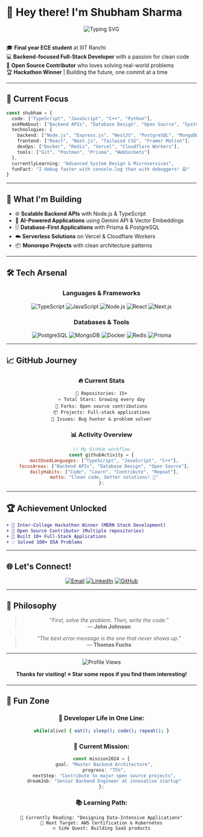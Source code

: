# 👋 Hey there! I'm Shubham Sharma

<div align="center">
  <img src="https://readme-typing-svg.herokuapp.com?font=Fira+Code&size=22&duration=3000&pause=1000&color=36BCF7&center=true&vCenter=true&width=600&lines=Full-Stack+Developer+%7C+Backend+Enthusiast;Open+Source+Contributor+%7C+Problem+Solver;Building+Scalable+Web+Applications" alt="Typing SVG" />
</div>

<br/>

🎓 **Final year ECE student** at IIIT Ranchi  
💻 **Backend-focused Full-Stack Developer** with a passion for clean code  
🚀 **Open Source Contributor** who loves solving real-world problems  
🏆 **Hackathon Winner** | Building the future, one commit at a time

---

## 🎯 Current Focus

```typescript
const shubham = {
  code: ["TypeScript", "JavaScript", "C++", "Python"],
  askMeAbout: ["Backend APIs", "Database Design", "Open Source", "System Architecture"],
  technologies: {
    backend: ["Node.js", "Express.js", "NestJS", "PostgreSQL", "MongoDB"],
    frontend: ["React", "Next.js", "Tailwind CSS", "Framer Motion"],
    devOps: ["Docker", "Redis", "Vercel", "Cloudflare Workers"],
    tools: ["Git", "Postman", "Prisma", "WebSockets"]
  },
  currentlyLearning: "Advanced System Design & Microservices",
  funFact: "I debug faster with console.log than with debuggers! 😄"
}
```

---

## 🚀 What I'm Building

- 🌐 **Scalable Backend APIs** with Node.js & TypeScript
- 🤖 **AI-Powered Applications** using Gemini API & Vector Embeddings  
- 🗄️ **Database-First Applications** with Prisma & PostgreSQL
- ☁️ **Serverless Solutions** on Vercel & Cloudflare Workers
- 📦 **Monorepo Projects** with clean architecture patterns

---

## 🛠️ Tech Arsenal

<div align="center">

### Languages & Frameworks
![TypeScript](https://img.shields.io/badge/TypeScript-007ACC?style=for-the-badge&logo=typescript&logoColor=white)
![JavaScript](https://img.shields.io/badge/JavaScript-F7DF1E?style=for-the-badge&logo=javascript&logoColor=black)
![Node.js](https://img.shields.io/badge/Node.js-43853D?style=for-the-badge&logo=node.js&logoColor=white)
![React](https://img.shields.io/badge/React-20232A?style=for-the-badge&logo=react&logoColor=61DAFB)
![Next.js](https://img.shields.io/badge/Next.js-000000?style=for-the-badge&logo=next.js&logoColor=white)

### Databases & Tools
![PostgreSQL](https://img.shields.io/badge/PostgreSQL-316192?style=for-the-badge&logo=postgresql&logoColor=white)
![MongoDB](https://img.shields.io/badge/MongoDB-4EA94B?style=for-the-badge&logo=mongodb&logoColor=white)
![Docker](https://img.shields.io/badge/Docker-2496ED?style=for-the-badge&logo=docker&logoColor=white)
![Redis](https://img.shields.io/badge/Redis-DC382D?style=for-the-badge&logo=redis&logoColor=white)
![Prisma](https://img.shields.io/badge/Prisma-3982CE?style=for-the-badge&logo=Prisma&logoColor=white)

</div>

---

## 📈 GitHub Journey

<div align="center">
  
### 🔥 Current Stats
```
🎯 Repositories: 15+
⭐ Total Stars: Growing every day
🍴 Forks: Open source contributions
📦 Projects: Full-stack applications
🐛 Issues: Bug hunter & problem solver
```

### 📊 Activity Overview
```javascript
// My GitHub workflow
const githubActivity = {
  mostUsedLanguages: ["TypeScript", "JavaScript", "C++"],
  focusAreas: ["Backend APIs", "Database Design", "Open Source"],
  dailyHabits: ["Code", "Learn", "Contribute", "Repeat"],
  motto: "Clean code, better solutions! 💫"
};
```

</div>

---

## 🏆 Achievement Unlocked

```diff
+ 🥇 Inter-College Hackathon Winner (MERN Stack Development)
+ 🌟 Open Source Contributor (Multiple repositories)
+ 🚀 Built 10+ Full-Stack Applications
+ 💡 Solved 100+ DSA Problems
```

---

## 🌐 Let's Connect!

<div align="center">

[![Email](https://img.shields.io/badge/Email-D14836?style=for-the-badge&logo=gmail&logoColor=white)](mailto:ssk735937@gmail.com)
[![LinkedIn](https://img.shields.io/badge/LinkedIn-0077B5?style=for-the-badge&logo=linkedin&logoColor=white)](https://www.linkedin.com/in/sharma-shubham-shrinivas/)
[![GitHub](https://img.shields.io/badge/GitHub-100000?style=for-the-badge&logo=github&logoColor=white)](https://github.com/shubhamsharma5734)

</div>

---

## 💭 Philosophy

<div align="center">

> *"First, solve the problem. Then, write the code."*  
> — **John Johnson**

> *"The best error message is the one that never shows up."*  
> — **Thomas Fuchs**

</div>

---

<div align="center">
  <img src="https://komarev.com/ghpvc/?username=shubhamsharma5734&label=Profile%20Views&color=0e75b6&style=flat" alt="Profile Views" />
  
  **Thanks for visiting! ⭐ Star some repos if you find them interesting!**
</div>

---

## 🎨 Fun Zone

<div align="center">

### 🎯 Developer Life in One Line:
```bash
while(alive) { eat(); sleep(); code(); repeat(); }
```

### 🚀 Current Mission:
```typescript
const mission2024 = {
  goal: "Master Backend Architecture",
  progress: "75%",
  nextStep: "Contribute to major open source projects",
  dreamJob: "Senior Backend Engineer at innovative startup"
};
```

### 📚 Learning Path:
```
📖 Currently Reading: "Designing Data-Intensive Applications"
🎯 Next Target: AWS Certification & Kubernetes
🔥 Side Quest: Building SaaS products
```

</div>
